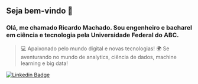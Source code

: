 ## Seja bem-vindo 👋

### Olá, me chamado Ricardo Machado. Sou engenheiro e bacharel em ciência e tecnologia pela Universidade Federal do ABC.

> 💻 Apaixonado pelo mundo digital e novas tecnologias!
> 🌍 Se aventurando no mundo de analytics, ciência de dados, machine learning e big data!

[![Linkedin Badge](https://img.shields.io/badge/-LinkedIn-blue?style=flat-square&logo=Linkedin&logoColor=white&link=https://www.linkedin.com/in/ricardo-machados/)](https://www.linkedin.com/in/ricardo-machados/)

